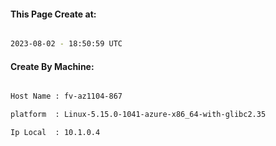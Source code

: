 
   
#### This Page Create at:

```bash

2023-08-02 - 18:50:59 UTC

```

#### Create By Machine:

```bash

Host Name : fv-az1104-867

platform  : Linux-5.15.0-1041-azure-x86_64-with-glibc2.35

Ip Local  : 10.1.0.4

```

